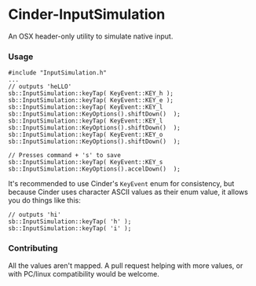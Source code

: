 # Cinder-InputSimulation

An OSX header-only utility to simulate native input.

### Usage
```
#include "InputSimulation.h"
...
// outputs 'heLLO'
sb::InputSimulation::keyTap( KeyEvent::KEY_h );
sb::InputSimulation::keyTap( KeyEvent::KEY_e );
sb::InputSimulation::keyTap( KeyEvent::KEY_l sb::InputSimulation::KeyOptions().shiftDown()  );
sb::InputSimulation::keyTap( KeyEvent::KEY_l sb::InputSimulation::KeyOptions().shiftDown()  );
sb::InputSimulation::keyTap( KeyEvent::KEY_o sb::InputSimulation::KeyOptions().shiftDown()  );

// Presses command + 's' to save
sb::InputSimulation::keyTap( KeyEvent::KEY_s sb::InputSimulation::KeyOptions().accelDown()  );
```

It's recommended to use Cinder's `KeyEvent` enum for consistency, but because Cinder uses character ASCII values as their enum value, it allows you do things like this:

```
// outputs 'hi'
sb::InputSimulation::keyTap( 'h' );
sb::InputSimulation::keyTap( 'i' );
```

### Contributing
All the values aren't mapped. A pull request helping with more values, or with PC/linux compatibility would be welcome.